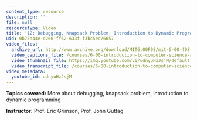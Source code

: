 ```yaml
---
content_type: resource
description: ''
file: null
resourcetype: Video
title: '12: Debugging, Knapsack Problem, Introduction to Dynamic Programming'
uid: 0b75a44e-d266-ff62-633f-f3bc5ed76657
video_files:
  archive_url: http://www.archive.org/download/MIT6.00F08/mit-6-00-f08-lec12_300k.mp4
  video_captions_file: /courses/6-00-introduction-to-computer-science-and-programming-fall-2008/7e51906e7c40566384212f2fba9f5200_udnyuHzJsjM.vtt
  video_thumbnail_file: https://img.youtube.com/vi/udnyuHzJsjM/default.jpg
  video_transcript_file: /courses/6-00-introduction-to-computer-science-and-programming-fall-2008/f01bec355eae87caf01d5d96942e7087_udnyuHzJsjM.pdf
video_metadata:
  youtube_id: udnyuHzJsjM
---
```


**Topics covered:** More about debugging, knapsack problem, introduction to dynamic programming

**Instructor:** Prof. Eric Grimson, Prof. John Guttag